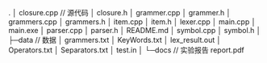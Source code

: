 .
│  closure.cpp                          // 源代码
│  closure.h
│  grammer.cpp
│  grammer.h
│  grammers.cpp
│  grammers.h
│  item.cpp
│  item.h
│  lexer.cpp
│  main.cpp
│  main.exe
│  parser.cpp
│  parser.h
│  README.md
│  symbol.cpp
│  symbol.h
│
├─data                                  // 数据
│      grammers.txt
│      KeyWords.txt
│      lex_result.out
│      Operators.txt
│      Separators.txt
│      test.in
│
└─docs                                  // 实验报告
        report.pdf